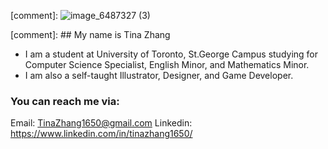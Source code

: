 [comment]: ![image_6487327 (3)](https://user-images.githubusercontent.com/69278622/197439035-b25966b4-ddf5-49e5-9796-d33589b940f7.png)

[comment]: ## My name is Tina Zhang
- I am a student at University of Toronto, St.George Campus studying for Computer Science Specialist, English Minor, and Mathematics Minor.
- I am also a self-taught Illustrator, Designer, and Game Developer.

### You can reach me via:
Email: TinaZhang1650@gmail.com
Linkedin: https://www.linkedin.com/in/tinazhang1650/
